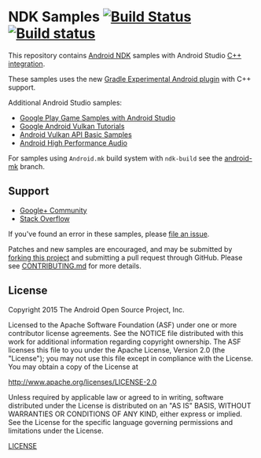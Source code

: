 NDK Samples [![Build Status](https://travis-ci.org/googlesamples/android-ndk.svg?branch=master)](https://travis-ci.org/googlesamples/android-ndk) [![Build status](https://ci.appveyor.com/api/projects/status/48tbtqwg4heytmnq?svg=true)](https://ci.appveyor.com/project/proppy/android-ndk)
===========

This repository contains [Android NDK][0] samples with Android Studio [C++ integration](https://www.youtube.com/watch?v=f7ihSQ44WO0&feature=youtu.be).

These samples uses the new [Gradle Experimental Android plugin](http://tools.android.com/tech-docs/new-build-system/gradle-experimental) with C++ support.

Additional Android Studio samples:    
- [Google Play Game Samples with Android Studio](https://github.com/playgameservices/cpp-android-basic-samples)
- [Google Android Vulkan Tutorials](https://github.com/googlesamples/android-vulkan-tutorials)
- [Android Vulkan API Basic Samples](https://github.com/googlesamples/vulkan-basic-samples)
- [Android High Performance Audio](https://github.com/googlesamples/android-audio-high-performance)	

For samples using `Android.mk` build system with `ndk-build` see the [android-mk](https://github.com/googlesamples/android-ndk/tree/android-mk) branch.


Support
-------

- [Google+ Community](https://plus.google.com/communities/105153134372062985968)
- [Stack Overflow](http://stackoverflow.com/questions/tagged/android)

If you've found an error in these samples, please [file an issue](https://github.com/googlesamples/android-ndk/issues/new).

Patches and new samples are encouraged, and may be submitted by [forking this project](https://github.com/googlesamples/android-ndk/fork) and
submitting a pull request through GitHub. Please see [CONTRIBUTING.md](CONTRIBUTING.md) for more details.

License
-------

Copyright 2015 The Android Open Source Project, Inc.

Licensed to the Apache Software Foundation (ASF) under one or more contributor
license agreements.  See the NOTICE file distributed with this work for
additional information regarding copyright ownership.  The ASF licenses this
file to you under the Apache License, Version 2.0 (the "License"); you may not
use this file except in compliance with the License.  You may obtain a copy of
the License at

http://www.apache.org/licenses/LICENSE-2.0

Unless required by applicable law or agreed to in writing, software
distributed under the License is distributed on an "AS IS" BASIS, WITHOUT
WARRANTIES OR CONDITIONS OF ANY KIND, either express or implied.  See the
License for the specific language governing permissions and limitations under
the License.

[LICENSE](LICENSE)

[0]: https://developer.android.com/ndk
